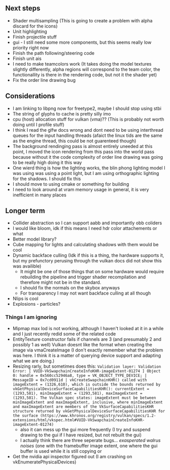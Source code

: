 ## Next steps
 * Shader multisampling (This is going to create a problem with alpha discard for the icons)
 * Unit highlighting
 * Finish projectile stuff
 * gui - I still need some more components, but this seems really low priority right now
 * Finish the path following/steering code
 * Finish unit ais
 * I need to make teamcolors work (It takes doing the model textures slightly differently, alpha regions will correspond to the team color, the functionallity is there in the rendering code, but not it the shader yet)
 * Fix the order line drawing bug

## Considerations
 * I am linking to libpng now for freetype2, maybe I should stop using stbi
 * The string of glyphs to cache is pretty silly imo
 * cpu (host) allocation stuff for vulkan (vma)?? (This is probably not worth doing until I profile stuff)
 * I think I read the glfw docs wrong and dont need to be using interthread queues for the input handling threads (afaict the linux tids are the same as the engine thread, this could be not guarenteed though)
 * The background rendinging pass is almost entirely uneeded at this point, I moved the icon rendering from this pass into the world pass because without it the code complexity of order line drawing was going to be really high doing it this way
 * One wierd thing is how the lighting works, the blin phong lighting model I was using was using a point light, but I am using orthographic lighting for the shadows. I should fix this
 * I should move to using cmake or something for building
 * I need to look around at vram memory usage in general, it is very inefficient in many places

## Longer term
 * Collider abstraction so I can support aabb and importantly obb coliders
 * I would like bloom, idk if this means I need hdr color attachements or what
 * Better model library?
 * Cube mapping for lights and calculating shadows with them would be cool
 * Dynamic backface culling (Idk if this is a thing, the hardware supports it, but my prefunctory perusing through the vulkan docs did not show this was availible)
   - It might be one of those things that on some hardware would require rebuilding the pipeline and trigger shader recompilation and therefore might not be in the standard.
   - I should fix the normals on the skybox anyways
   - For transparency I may not want backface culling at all though
 * Nlips is cool
 * Explosions - particles?

### Things I am ignoring
 * Mipmap max lod is not working, although I haven't looked at it in a while and I just recently redid some of the related code
 * EntityTexture constructor fails if channels are 3 (and presumably 2 and possibly 1 as well) Vulkan doesnt like the format when creating the image via vmaCreateImage (I don't exactly remember what the problem was here. I think it is a matter of querying device support and adapting what we are doing.)
 * Resizing rarly, but sometimes does this:
    `Validation layer: Validation Error: [ VUID-VkSwapchainCreateInfoKHR-imageExtent-01274 ] Object 0: handle = 0x560cc52946a8, type = VK_OBJECT_TYPE_DEVICE;
    | MessageID = 0x7cd0911d | vkCreateSwapchainKHR() called with imageExtent = (1326,610), which is outside the bounds returned by
    vkGetPhysicalDeviceSurfaceCapabilitiesKHR(): currentExtent = (1293,581), minImageExtent = (1293,581), maxImageExtent = (1293,581). The Vulkan spec
    states: imageExtent must be between minImageExtent and maxImageExtent, inclusive, where minImageExtent and maxImageExtent are members of the
    VkSurfaceCapabilitiesKHR structure returned by vkGetPhysicalDeviceSurfaceCapabilitiesKHR for the surface
    (https://www.khronos.org/registry/vulkan/specs/1.2-extensions/html/vkspec.html#VUID-VkSwapchainCreateInfoKHR-imageExtent-01274)`
    - also it can mess up the gui more frequently (I try and suspend drawing to the gui if I have resized, but not rebuilt the gui)
    - I actually think there are three seperate bugs... *exasperated walrus noises* (one with the framebuffer image extent, one where the gui buffer is used while it is still copying or 
 * Get the nvidia api inspector figured out (I am crashing on vkEnumeratePhysicalDevices)